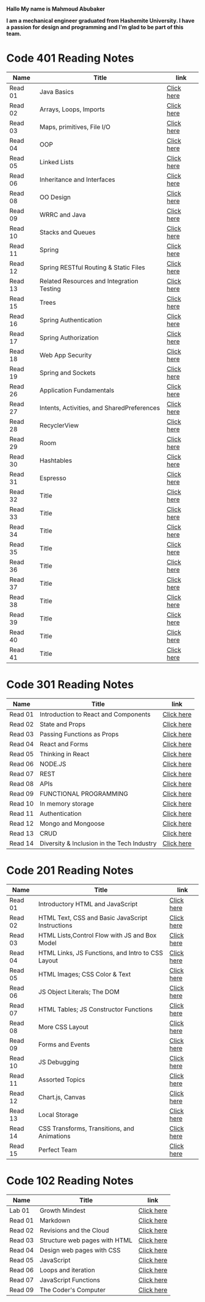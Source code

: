 **Hallo My name is Mahmoud Abubaker**

**I am a mechanical engineer graduated from Hashemite University. I have a passion for design and programming and I'm glad to be part of this team.**

# Code 401 Reading Notes

| Name  |   Title                                          |link              |
|-------|--------------------------------------------------|------------------|
|Read 01 |Java Basics| [Click here](https://mahmoudabubaker9.github.io/reading-notes/Read401/Read401)           |
|Read 02 |Arrays, Loops, Imports| [Click here](https://mahmoudabubaker9.github.io/reading-notes/Read401/Read402)           |
|Read 03 |Maps, primitives, File I/O| [Click here](https://mahmoudabubaker9.github.io/reading-notes/Read401/Read403)           |
|Read 04 |OOP | [Click here](https://mahmoudabubaker9.github.io/reading-notes/Read401/Read404)           |
|Read 05 |Linked Lists| [Click here](https://mahmoudabubaker9.github.io/reading-notes/Read401/Read405)           |
|Read 06 |Inheritance and Interfaces| [Click here](https://mahmoudabubaker9.github.io/reading-notes/Read401/Read406)           |
|Read 08 |OO Design| [Click here](https://mahmoudabubaker9.github.io/reading-notes/Read401/Read408)           |
|Read 09 |WRRC and Java| [Click here](https://mahmoudabubaker9.github.io/reading-notes/Read401/Read409)           |
|Read 10 |Stacks and Queues| [Click here](https://mahmoudabubaker9.github.io/reading-notes/Read401/Read410)           |
|Read 11 |Spring| [Click here](https://mahmoudabubaker9.github.io/reading-notes/Read401/Read411)           |          |
|Read 12 |Spring RESTful Routing & Static Files| [Click here](https://mahmoudabubaker9.github.io/reading-notes/Read401/Read412)           |
|Read 13 |Related Resources and Integration Testing| [Click here](https://mahmoudabubaker9.github.io/reading-notes/Read401/Read413)           |
|Read 15 |Trees| [Click here](https://mahmoudabubaker9.github.io/reading-notes/Read401/Read415)           |
|Read 16 |Spring Authentication| [Click here](https://mahmoudabubaker9.github.io/reading-notes/Read401/Read416)           |
|Read 17 |Spring Authorization| [Click here](https://mahmoudabubaker9.github.io/reading-notes/Read401/Read417)           |
|Read 18 |Web App Security| [Click here](https://mahmoudabubaker9.github.io/reading-notes/Read401/Read418)           |
|Read 19 |Spring and Sockets| [Click here](https://mahmoudabubaker9.github.io/reading-notes/Read401/Read419)           |
|Read 26 |Application Fundamentals| [Click here](https://mahmoudabubaker9.github.io/reading-notes/Read401/Read426)           |
|Read 27 |Intents, Activities, and SharedPreferences| [Click here](https://mahmoudabubaker9.github.io/reading-notes/Read401/Read427)           |
|Read 28 |RecyclerView| [Click here](https://mahmoudabubaker9.github.io/reading-notes/Read401/Read428)           |
|Read 29 |Room| [Click here](https://mahmoudabubaker9.github.io/reading-notes/Read401/Read429)           |
|Read 30 |Hashtables| [Click here](https://mahmoudabubaker9.github.io/reading-notes/Read401/Read430)           |
|Read 31 |Espresso| [Click here](https://mahmoudabubaker9.github.io/reading-notes/Read401/Read431)           |
|Read 32 |Title| [Click here](https://mahmoudabubaker9.github.io/reading-notes/Read401/Read432)           |
|Read 33 |Title| [Click here](https://mahmoudabubaker9.github.io/reading-notes/Read401/Read433)           |
|Read 34 |Title| [Click here](https://mahmoudabubaker9.github.io/reading-notes/Read401/Read434)           |
|Read 35 |Title| [Click here](https://mahmoudabubaker9.github.io/reading-notes/Read401/Read435)           |
|Read 36 |Title| [Click here](https://mahmoudabubaker9.github.io/reading-notes/Read401/Read436)           |
|Read 37 |Title| [Click here](https://mahmoudabubaker9.github.io/reading-notes/Read401/Read437)           |
|Read 38 |Title| [Click here](https://mahmoudabubaker9.github.io/reading-notes/Read401/Read438)           |
|Read 39 |Title| [Click here](https://mahmoudabubaker9.github.io/reading-notes/Read401/Read439)           |
|Read 40 |Title| [Click here](https://mahmoudabubaker9.github.io/reading-notes/Read401/Read440)           |
|Read 41 |Title| [Click here](https://mahmoudabubaker9.github.io/reading-notes/Read401/Read441)           |

# Code 301 Reading Notes

| Name  |   Title                                          |link              |
|-------|--------------------------------------------------|------------------|
|Read 01 |Introduction to React and Components             | [Click here](https://mahmoudabubaker9.github.io/reading-notes/Read301/Read301)           |
|Read 02 |State and Props                                  | [Click here](https://mahmoudabubaker9.github.io/reading-notes/Read301/Read302)           |
|Read 03 |Passing Functions as Props                       | [Click here](https://mahmoudabubaker9.github.io/reading-notes/Read301/Read303)           |
|Read 04 |React and Forms                                  | [Click here](https://mahmoudabubaker9.github.io/reading-notes/Read301/Read304)           |
|Read 05 |Thinking in React                                | [Click here](https://mahmoudabubaker9.github.io/reading-notes/Read301/Read305)           |
|Read 06 |NODE.JS                                          | [Click here](https://mahmoudabubaker9.github.io/reading-notes/Read301/Read306)           |
|Read 07 |REST                                             | [Click here](https://mahmoudabubaker9.github.io/reading-notes/Read301/Read307)           |
|Read 08 |APIs                                             | [Click here](https://mahmoudabubaker9.github.io/reading-notes/Read301/Read308)           |
|Read 09 |FUNCTIONAL PROGRAMMING                           | [Click here](https://mahmoudabubaker9.github.io/reading-notes/Read301/Read309)           |
|Read 10 |In memory storage                                | [Click here](https://mahmoudabubaker9.github.io/reading-notes/Read301/Read310)           |
|Read 11 |Authentication                                   | [Click here](https://mahmoudabubaker9.github.io/reading-notes/Read301/Read311)           |
|Read 12 |Mongo and Mongoose                               | [Click here](https://mahmoudabubaker9.github.io/reading-notes/Read301/Read312)           |
|Read 13 |CRUD                                             | [Click here](https://mahmoudabubaker9.github.io/reading-notes/Read301/Read313)           |
|Read 14 |Diversity & Inclusion in the Tech   Industry                                                   | [Click here](https://mahmoudabubaker9.github.io/reading-notes/Read301/Read314)           |

# Code 201 Reading Notes

| Name  |   Title                                          |link              |
|-------|--------------------------------------------------|------------------|
|Read 01 |Introductory HTML and JavaScript                 | [Click here](https://mahmoudabubaker9.github.io/reading-notes/Read201/Read201)           |
|Read 02 |HTML Text, CSS  and Basic JavaScript Instructions| [Click here](https://mahmoudabubaker9.github.io/reading-notes/Read201/Read202)           |
|Read 03 |HTML Lists,Control Flow with JS and Box Model    | [Click here](https://mahmoudabubaker9.github.io/reading-notes/Read201/Read203)           |
|Read 04 |HTML Links, JS Functions, and Intro to CSS Layout| [Click here](https://mahmoudabubaker9.github.io/reading-notes/Read201/Read204)           |
|Read 05 |HTML Images; CSS Color & Text                    | [Click here](https://mahmoudabubaker9.github.io/reading-notes/Read201/Read205)           |
|Read 06 |JS Object Literals; The DOM                      | [Click here](https://mahmoudabubaker9.github.io/reading-notes/Read201/Read206)           |
|Read 07 |HTML Tables; JS Constructor Functions            | [Click here](https://mahmoudabubaker9.github.io/reading-notes/Read201/Read207)           |
|Read 08 |More CSS Layout                                  | [Click here](https://mahmoudabubaker9.github.io/reading-notes/Read201/Read208)           |
|Read 09 |Forms and Events                                 | [Click here](https://mahmoudabubaker9.github.io/reading-notes/Read201/Read209)           |
|Read 10 |JS Debugging                                     | [Click here](https://mahmoudabubaker9.github.io/reading-notes/Read201/Read210)           |
|Read 11 |Assorted Topics                                  | [Click here](https://mahmoudabubaker9.github.io/reading-notes/Read201/Read211)           |
|Read 12 |Chart.js, Canvas                                 | [Click here](https://mahmoudabubaker9.github.io/reading-notes/Read201/Read212)           |
|Read 13 |Local Storage                                    | [Click here](https://mahmoudabubaker9.github.io/reading-notes/Read201/Read213)           |
|Read 14 |CSS Transforms, Transitions, and Animations      | [Click here](https://mahmoudabubaker9.github.io/reading-notes/Read201/Read214)           |
|Read 15 |Perfect Team                                     | [Click here](https://mahmoudabubaker9.github.io/reading-notes/Read201/Read215)           |

# Code 102 Reading Notes

| Name  |   Title                       |link              |
|-------|------------------------------ |------------------|
|Lab 01 | Growth Mindest                | [Click here](https://mahmoudabubaker9.github.io/reading-notes/Read102/Lab01)   |
|Read 01| Markdown                      | [Click here](https://mahmoudabubaker9.github.io/reading-notes/Read102/Read01)  |
|Read 02| Revisions and the Cloud       | [Click here](https://mahmoudabubaker9.github.io/reading-notes/Read102/Read02)  |
|Read 03| Structure web pages with HTML | [Click here](https://mahmoudabubaker9.github.io/reading-notes/Read102/Read03)  |
|Read 04| Design web pages with CSS     | [Click here](https://mahmoudabubaker9.github.io/reading-notes/Read102/Read04)  |
|Read 05| JavaScript                    | [Click here](https://mahmoudabubaker9.github.io/reading-notes/Read102/Read05)  |
|Read 06| Loops and iteration           | [Click here](https://mahmoudabubaker9.github.io/reading-notes/Read102/Read06)  |
|Read 07| JavaScript Functions          | [Click here](https://mahmoudabubaker9.github.io/reading-notes/Read102/Read07)  |
|Read 09| The Coder's Computer          | [Click here](https://mahmoudabubaker9.github.io/reading-notes/Read102/Read09)  |
